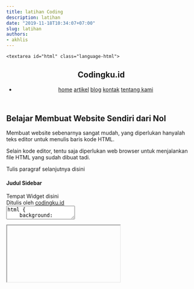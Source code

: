 ```yaml
---
title: latihan Coding
description: latihan
date: "2019-11-18T10:34:07+07:00"
slug: latihan
authors:
- akhlis
---
```


<div class="main-holder">
	<div class="top-pane">
		<div class="box-1">

    <textarea id="html" class="language-html">
<!DOCTYPE html>
<html lang="en">

<head>
    <meta charset="UTF-8">
    <meta name="viewport" content="width=device-width, initial-scale=1.0">
    <meta http-equiv="X-UA-Compatible" content="ie=edge">
    <title>Tuliskan Judul Website Kamu disini</title>
    <meta name="description" content="tulis deskripsi/penjelasan singkat mengenai websitemu disini">
</head>

<body>
    <div>
        <header>
            <div>
                <h2>Codingku.id</h2>
            </div>
            <nav>
                <ul>
                    <li>
                        <a href="/">home</a>
                        <a href="/artikel">artikel</a>
                        <a href="/blog">blog</a>
                        <a href="/kontak">kontak</a>
                        <a href="/tentang-kami">tentang kami</a>
                    </li>
                </ul>
            </nav>
        </header>
        <main>
            <article>
                <h1>Belajar Membuat Website Sendiri dari Nol</h1>
                <div>
                    <p>Membuat website sebenarnya sangat mudah, yang diperlukan hanyalah teks editor untuk menulis baris kode HTML.</p>
                    <p>Selain kode editor, tentu saja diperlukan web browser untuk menjalankan file HTML yang sudah dibuat tadi.</p>
                    <p>Tulis paragraf selanjutnya disini</p>
                </div>
            </article>
        </main>
        <aside>
            <h4>Judul Sidebar</h4>
            <div>Tempat Widget disini</div>
        </aside>
        <footer>
            <span>Ditulis oleh <a href="codingku.id">codingku.id</a></span>
        </footer>
    </div>
</body>

</html>
    </textarea>
</div>
		<div class="drag-x"></div>
		<div class="box-2">
    <textarea id="css" class="language-css">
html {
    background: #e6e9e9;
}

body {
    background: #fff;
    color: #545454;
    font-family: "Helvetica Neue", Helvetica, Arial, sans-serif;
    font-size: 16px;
    line-height: 1.5;
    margin: 0 auto;
    max-width: 1040px;
    height: 100vh;
    padding: 0 2em;
}

h1 {
    color: #222;
    font-weight: 600;
    line-height: 1.3;
}

h4 {
    margin: 0.5em 0;
}

a {
    color: #0083e8;
}

body > div {
    display: grid;
    grid-template-areas:
        'header header header header'
        'main main main aside'
        'footer footer footer footer';
    grid-gap: 30px;
}

header {
    grid-area: header;
}

main {
    grid-area: main;
    min-height: 400px;
}

aside {
    grid-area: aside;
    background: #e6e9e9;
    min-width: 240px;
    padding: 1.5em;
}

footer {
    grid-area: footer;
    text-align: center;
    padding: 1em 1.5em;
    background: ghostwhite;
}

ul {
    margin: 0;
    padding: 0;
    list-style: none;
}

li {
    margin: 0;
    padding: 0;
    background: gainsboro;
    height: 42px;
}

ul li a {
    display: inline-block;
    text-transform: capitalize;
    text-decoration: none;
    color: dimgrey;
    line-height: 42px;
    padding-left: 12px;
    padding-right: 12px;
}

ul li a:hover {
    background: ghostwhite;
}
    </textarea>

</div>
	</div>
	<div class="drag-y"></div>
	<div class="bottom-pane">
    <!-- Preview of the code -->
<div class="iframe">
    <iframe id="preview" allow="autoplay" allowfullscreen></iframe>
</div>
    </div>
</div>